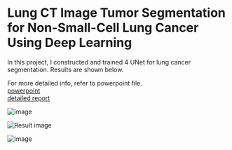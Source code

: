 # Lung CT Image Tumor Segmentation for Non-Small-Cell Lung Cancer Using Deep Learning

In this project, I constructed and trained 4 UNet for lung cancer segmentation. Results are shown below. 

For more detailed info, refer to powerpoint file. \
[powerpoint](./DLMI%20Project%20Presentation_final%20(1).pptx)\
[detailed report](DLMI%20Final%20Report%20(1).docx)


![image](https://github.com/user-attachments/assets/0e7f4a4b-0697-4069-bf81-cd4494cc857a)

![Result image](https://github.com/user-attachments/assets/139b7e9b-8888-49a1-8899-ae3b05655ca4)

![image](https://github.com/user-attachments/assets/f268f8c6-2daf-47bb-be38-1b4075559751)
